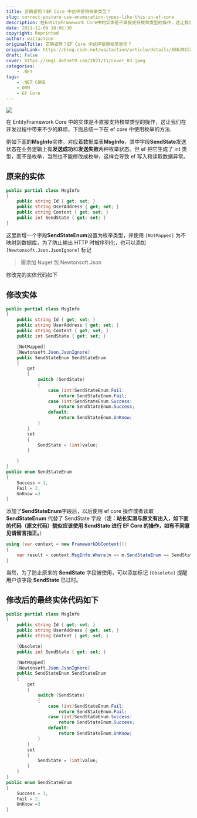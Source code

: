 ```yaml
---
title: 正确姿势？EF Core 中这样使用枚举类型？
slug: correct-posture-use-enumeration-types-like-this-in-ef-core
description: 在EntityFramework Core中的实体是不直接支持枚举类型的操作，这让我们在开发过程中带来不少的麻烦
date: 2021-11-09 10:06:30
copyright: Reprinted
author: waitaction
originalTitle: 正确姿势？EF Core 中这样使用枚举类型？
originalLink: https://blog.csdn.net/waitaction/article/details/88639152
draft: False
cover: https://img1.dotnet9.com/2021/11/cover_03.jpeg
categories: 
    - .NET
tags: 
    - .NET CORE
    - ORM
    - EF Core
---
```


![](https://img1.dotnet9.com/2021/11/cover_03.jpeg)

在 EntityFramework Core 中的实体是不直接支持枚举类型的操作，这让我们在开发过程中带来不少的麻烦，下面总结一下在 ef core 中使用枚举的方法.

例如下面的**MsgInfo**实体，对应着数据库表**MsgInfo**，其中字段**SendState**发送状态在业务逻辑上有**发送成功**和**发送失败**两种枚举状态。但 ef 把它生成了 int 类型，而不是枚举，当然也不能修改成枚举，这样会导致 ef 写入和读取数据异常。

## 原来的实体

```C#
public partial class MsgInfo
{
    public string Id { get; set; }
    public string UserAddress { get; set; }
    public string Content { get; set; }
    public int SendState { get; set; }
}
```

这里新增一个字段**SendStateEnum**设置为枚举类型，并使用 `[NotMapped]` 为不映射到数据库，为了防止输出 HTTP 时被序列化，也可以添加 `[Newtonsoft.Json.JsonIgnore]` 标记

> 需添加 Nuget 包 Newtonsoft.Json

修改完的实体代码如下

## 修改实体

```C#
public partial class MsgInfo
{
    public string Id { get; set; }
    public string UserAddress { get; set; }
    public string Content { get; set; }
    public int SendState { get; set; }

    [NotMapped]
    [Newtonsoft.Json.JsonIgnore]
    public SendStateEnum SendStateEnum
    {
        get
        {
            switch (SendState)
            {
                case (int)SendStateEnum.Fail:
                    return SendStateEnum.Fail;
                case (int)SendStateEnum.Success:
                    return SendStateEnum.Success;
                default:
                    return SendStateEnum.UnKnow;
            }
        }
        set
        {
            SendState = (int)value;
        }

    }
}
public enum SendStateEnum
{
    Success = 1,
    Fail = 2,
    UnKnow =3
}
```

添加了**SendStateEnum**字段后，以后使用 ef core 操作或者读取**SendStateEnum** 代替了 SendState 字段（**注：站长实测与原文有出入，如下面的代码（原文代码）貌似应该使用 SendState 进行 EF Core 的操作，如有不同意见请留言指正。**）

```C#
using (var context = new FrameworkDbContext())
{
    var result = context.MsgInfo.Where(m => m.SendStateEnum == SendStateEnum.Success);
}
```

当然，为了防止原来的 **SendState** 字段被使用，可以添加标记 `[Obsolete]` 提醒用户该字段 **SendState** 已过时。

## 修改后的最终实体代码如下

```C#
public partial class MsgInfo
{
    public string Id { get; set; }
    public string UserAddress { get; set; }
    public string Content { get; set; }

    [Obsolete]
    public int SendState { get; set; }

    [NotMapped]
    [Newtonsoft.Json.JsonIgnore]
    public SendStateEnum SendStateEnum
    {
        get
        {
            switch (SendState)
            {
                case (int)SendStateEnum.Fail:
                    return SendStateEnum.Fail;
                case (int)SendStateEnum.Success:
                    return SendStateEnum.Success;
                default:
                    return SendStateEnum.UnKnow;
            }
        }
        set
        {
            SendState = (int)value;
        }
    }
}
public enum SendStateEnum
{
    Success = 1,
    Fail = 2,
    UnKnow =3
}
```

